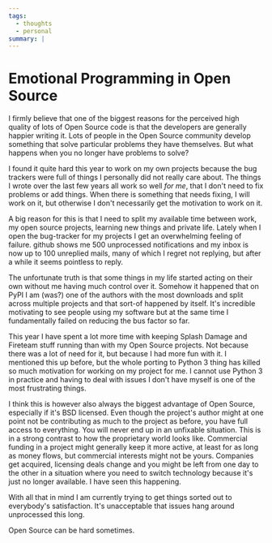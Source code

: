 ```yaml
---
tags:
  - thoughts
  - personal
summary: |
---
```


# Emotional Programming in Open Source

I firmly believe that one of the biggest reasons for the perceived high
quality of lots of Open Source code is that the developers are generally
happier writing it.  Lots of people in the Open Source community develop
something that solve particular problems they have themselves.  But what
happens when you no longer have problems to solve?

I found it quite hard this year to work on my own projects because the
bug trackers were full of things I personally did not really care about.
The things I wrote over the last few years all work so well *for me*, that
I don't need to fix problems or add things.  When there is something that
needs fixing, I will work on it, but otherwise I don't necessarily get the
motivation to work on it.

A big reason for this is that I need to split my available time between
work, my open source projects, learning new things and private life.
Lately when I open the bug-tracker for my projects I get an overwhelming
feeling of failure.  github shows me 500 unprocessed notifications and my
inbox is now up to 100 unreplied mails, many of which I regret not
replying, but after a while it seems pointless to reply.

The unfortunate truth is that some things in my life started acting on
their own without me having much control over it.  Somehow it happened
that on PyPI I am (was?) one of the authors with the most downloads and
split across multiple projects and that sort-of happened by itself.  It's
incredible motivating to see people using my software but at the same time
I fundamentally failed on reducing the bus factor so far.

This year I have spent a lot more time with keeping Splash Damage and
Fireteam stuff running than with my Open Source projects.  Not because
there was a lot of need for it, but because I had more fun with it.  I
mentioned this up before, but the whole porting to Python 3 thing has
killed so much motivation for working on my project for me.  I cannot use
Python 3 in practice and having to deal with issues I don't have myself is
one of the most frustrating things.

I think this is however also always the biggest advantage of Open Source,
especially if it's BSD licensed.  Even though the project's author might
at one point not be contributing as much to the project as before, you
have full access to everything.  You will never end up in an unfixable
situation.  This is in a strong contrast to how the proprietary world
looks like.  Commercial funding in a project might generally keep it more
active, at least for as long as money flows, but commercial interests
might not be yours.  Companies get acquired, licensing deals change and
you might be left from one day to the other in a situation where you need
to switch technology because it's just no longer available.  I have seen
this happening.

With all that in mind I am currently trying to get things sorted out to
everybody's satisfaction.  It's unacceptable that issues hang around
unprocessed this long.

Open Source can be hard sometimes.
